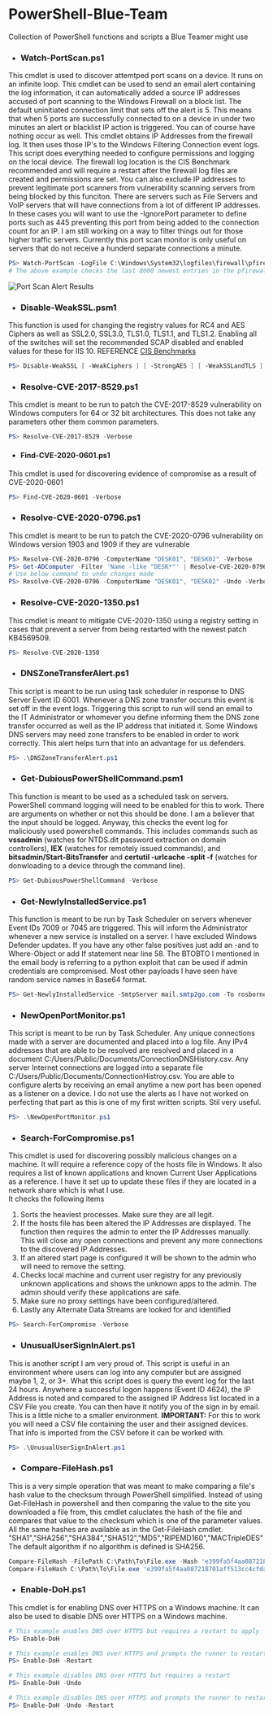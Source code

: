 # PowerShell-Blue-Team
Collection of PowerShell functions and scripts a Blue Teamer might use

- ### Watch-PortScan.ps1
This cmdlet is used to discover attemtped port scans on a device. It runs on an infinite loop. This cmdlet can be used to send an email alert containing the log information, it can automatically added a source IP addresses accused of port scanning to the Windows Firewall on a block list. The default uninitiated connection limit that sets off the alert is 5. This means that when 5 ports are successfully connected to on a device in under two minutes an alert or blacklist IP action is triggered. You can of course have nothing occur as well. This cmdlet obtains IP Addresses from the firewall log. It then uses those IP's to the Windows Filtering Connection event logs. This script does everything needed to configure permissions and logging on the local device. The firewall log location is the CIS Benchmark recommended and will require a restart after the firewall log files are created and permissions are set. You can also exclude IP addresses to prevent legitimate port scanners from vulnerability scanning servers from being blocked by this funciton. There are servers such as File Servers and VoIP servers that will have connections from a lot of different IP addresses. In these cases you will want to use the -IgnorePort parameter to define ports such as 445 preventing this port from being added to the connection count for an IP. I am still working on a way to filter things out for those higher traffic servers. Currently this port scan monitor is only useful on servers that do not receive a hunderd separate connections a minute.
```powershell
PS> Watch-PortScan -LogFile C:\Windows\System32\logfiles\firewall\pfirewall.log -Limit 7 -Tail 8000 -ActiveBlockList -ExcludeAddresses '10.10.10.10', '10.10.10.11' -EmailAlert
# The above example checks the last 8000 newest entries in the pfirewall.log file and extracts individual IP addresses. The detection limit is set to 10 so when 7 open ports are connected to by the same IP in the last 2 minutes, an email alert is triggered and the IP is added to the Windows Firewall and prevented from being communicated with thanks to the -EmailAlert and -ActiveBlockList switch parameters. The Block List is set to active which means that any discovered port scanners, excluding IP addresses 10.10.10.10 and 10.10.10.11 will have a firewall rule added, blocking inbound and outbound connections to the IP. The -EmailAlert parameter will send an email alert using the info you provide. Rather than make 50 parameters you are expected to define your email information in the script. You will then receive an email alert with a small log file containing a table with info on the port connections that occured to let you know what the attacker knows. 
```
![Port Scan Alert Results](https://raw.githubusercontent.com/tobor88/PowerShell-Blue-Team/master/WatchPortScanImage.png)

- ### Disable-WeakSSL.psm1
This function is used for changing the registry values for RC4 and AES Ciphers as well as SSL2.0, SSL3.0, TLS1.0, TLS1.1, and TLS1.2. Enabling all of the switches will set the recommended SCAP disabled and enabled values for these for IIS 10.
REFERENCE [CIS Benchmarks](https://workbench.cisecurity.org/benchmarks)
```powershell
PS> Disable-WeakSSL [ -WeakCiphers ] [ -StrongAES ] [ -WeakSSLandTLS ]
```

- ### Resolve-CVE-2017-8529.ps1
This cmdlet is meant to be run to patch the CVE-2017-8529 vulnerability on Windows computers for 64 or 32 bit architectures. This does not take any parameters other them common parameters.
```powershell
PS> Resolve-CVE-2017-8529 -Verbose
```

- #### Find-CVE-2020-0601.ps1
This cmdlet is used for discovering evidence of compromise as a result of CVE-2020-0601
```powershell
PS> Find-CVE-2020-0601 -Verbose
```

- ### Resolve-CVE-2020-0796.ps1
This cmdlet is meant to be run to patch the CVE-2020-0796 vulnerability on Windows version 1903 and 1909 if they are vulnerable
```powershell
PS> Resolve-CVE-2020-0796 -ComputerName "DESK01", "DESK02" -Verbose
PS> Get-ADComputer -Filter 'Name -like "DESK*"' | Resolve-CVE-2020-0796
# Use below command to undo changes made
PS> Resolve-CVE-2020-0796 -ComputerName "DESK01", "DESK02" -Undo -Verbose
```

- ### Resolve-CVE-2020-1350.ps1
This cmdlet is meant to mitigate CVE-2020-1350 using a registry setting in cases that prevent a server from being restarted with the newest patch KB4569509.
```powershell
PS> Resolve-CVE-2020-1350
```

- ### DNSZoneTransferAlert.ps1
This script is meant to be run using task scheduler in response to DNS Server Event ID 6001. Whenever a DNS zone transfer occurs this event is set off in the event logs. Triggering this script to run will send an email to the IT Administrator or whomever you define informing them the DNS zone transfer occurred as well as the IP address that initiated it. Some Windows DNS servers may need zone transfers to be enabled in order to work correctly. This alert helps turn that into an advantage for us defenders.
```powershell
PS> .\DNSZoneTransferAlert.ps1
```

- ### Get-DubiousPowerShellCommand.psm1
This function is meant to be used as a scheduled task on servers. PowerShell command logging will need to be enabled for this to work. There are arguments on whether or not this should be done. I am a believer that the input should be logged. Anyway, this checks the event log for maliciously used powershell commands. This includes commands such as __vssadmin__ (watches for NTDS.dit password extraction on domain controllers), __IEX__ (watches for remotely issued commands), and __bitsadmin/Start-BitsTransfer__ and __certutil -urlcache -split -f__ (watches for donwloading to a device through the command line).
```powershell
PS> Get-DubiousPowerShellCommand -Verbose
```

- ### Get-NewlyInstalledService.ps1
This function is meant to be run by Task Scheduler on servers whenever Event IDs 7009 or 7045 are triggered. This will inform the Administrator whenever a new service is installed on a server. I have excluded Windows Defender updates. If you have any other false positives just add an -and to Where-Object or add If statement near line 58. The BTOBTO I mentioned in the email body is referring to a python exploit that can be used if admin credentials are compromised. Most other payloads I have seen have random service names in Base64 format.
```powershell
PS> Get-NewlyInstalledService -SmtpServer mail.smtp2go.com -To rosborne@osbornepro.com -From rosborne@osbornepro.com -Verbose
```

- ### NewOpenPortMonitor.ps1
This script is meant to be run by Task Scheduler. Any unique connections made with a server are documented and placed into a log file. Any IPv4 addresses that are able to be resolved are resolved and placed in a document C:/Users/Public/Documents/ConnectionDNSHistory.csv. Any server Internet connections are logged into a separate file C:/Users/Public/Documents/ConnectionHistroy.csv. You are able to configure alerts by receiving an email anytime a new port has been opened as a listener on a device. I do not use the alerts as I have not worked on perfecting that part as this is one of my first written scripts. Stil very useful.
```powershell
PS> .\NewOpenPortMonitor.ps1
```

- ### Search-ForCompromise.ps1
This cmdlet is used for discovering possibly malicious changes on a machine. It will require a reference copy of the hosts file in Windows. It also requires a list of known applications and known Current User Applications as a reference. I have it set up to update these files if they are located in a network share which is what I use.   
    It checks the following items
1. Sorts the heaviest processes. Make sure they are all legit.
2. If the hosts file has been altered the IP Addresses are displayed. The function then requires the admin to enter the IP Addresses manually. This will close any open connections and prevent any more connections to the discovered IP Addresses.
3. If an altered start page is configured it will be shown to the admin who will need to remove the setting.
4. Checks local machine and current user registry for any previously unknown applications and shows the unknown apps to the admin. The admin should verify these applications are safe.
5. Make sure no proxy settings have been configured/altered.
6. Lastly any Alternate Data Streams are looked for and identified
```powershell
PS> Search-ForCompromise -Verbose
```

- ### UnusualUserSignInAlert.ps1
This is another script I am very proud of. This script is useful in an environment where users can log into any computer but are assigned maybe 1, 2, or 3+.  What this script does is query the event log for the last 24 hours. Anywhere a successful logon happens (Event ID 4624), the IP Address is noted and compared to the assigned IP Address list located in a CSV File you create. You can then have it notify you of the sign in by email. This is a little niche to a smaller environment.
__IMPORTANT:__ For this to work you will need a CSV file containing the user and their assigned devices. That info is imported from the CSV before it can be worked with.
```powershell
PS> .\UnusualUserSignInAlert.ps1
```

- ### Compare-FileHash.ps1
This is a very simple operation that was meant to make comparing a file's hash value to the checksum through PowerShell simplified. Instead of using Get-FileHash in powershell and then comparing the value to the site you downloaded a file from, this cmdlet caluclates the hash of the file and compares that value to the checksum which is one of the parameter values. All the same hashes are available as in the Get-FileHash cmdlet. "SHA1","SHA256","SHA384","SHA512","MD5","RIPEMD160","MACTripleDES"
The default algorithm if no algorithm is defined is SHA256.
```powershell
Compare-FileHash -FilePath C:\Path\To\File.exe -Hash 'e399fa5f4aa087218701aff513cc4cfda332e1fbd0d7c895df57c24cd5510be3' -Algorithm SHA256
Compare-FileHash C:\Path\To\File.exe 'e399fa5f4aa087218701aff513cc4cfda332e1fbd0d7c895df57c24cd5510be3'
```

- ### Enable-DoH.ps1
This cmdlet is for enabling DNS over HTTPS on a Windows machine. It can also be used to disable DNS over HTTPS on a Windows machine.
```powershell
# This example enables DNS over HTTPS but requires a restart to apply
PS> Enable-DoH

# This example enables DNS over HTTPS and prompts the runner to restart
PS> Enable-DoH -Restart

# This example disables DNS over HTTPS but requires a restart
PS> Enable-DoH -Undo

# This example disables DNS over HTTPS and prompts the runner to restart
PS> Enable-DoH -Undo -Restart
```
